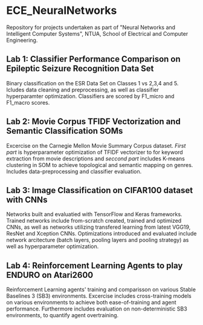 # ECE_NeuralNetworks
Repository for projects undertaken as part of "Neural Networks and Intelligent Computer Systems", NTUA, School of Electrical and Computer Engineering.

## Lab 1: Classifier Performance Comparison on Epileptic Seizure Recognition Data Set

Binary classification on the ESR Data Set on Classes 1 vs 2,3,4 and 5. Icludes data cleaning and preprocessing, as well as classifier hyperparamter optimization. Classifiers are scored by F1_micro and F1_macro scores.

## Lab 2: Movie Corpus TFIDF Vectorization and Semantic Classification SOMs

Excercise on the Carnegie Mellon Movie Summary Corpus dataset. *First part* is hyperparameter optimization of TFIDF vectorizer to for keyword extraction from movie descriptions and *seccond part* includes K-means clustering in SOM to achieve topological and semantic mapping on genres. Includes data-preprocessing and classifier evaluation.

## Lab 3: Image Classification on CIFAR100 dataset with CNNs

Networks built and evaluatied with TensorFlow and Keras frameworks. Trained networks include from-scratch created, trained and optimized CNNs, as well as networks utilizing transfered learning from latest VGG19, ResNet and Xception CNNs. Optimizations introduced and evaluated include network arcitecture (batch layers, pooling layers and pooling strategy) as well as hyperparameter optimization.

## Lab 4: Reinforcement Learning Agents to play ENDURO on Atari2600

Reinforcement Learning agents' training and comparisson on various Stable Baselines 3 (SB3) environments. Excercise includes cross-training models on various environments to achieve both ease-of-training and agent performance. Furthermore includes evaluation on non-deterministic SB3 environments, to quantify agent overtraining.
